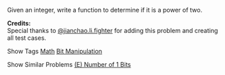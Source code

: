 Given an integer, write a function to determine if it is a power of two.

**Credits:**  
Special thanks to [@jianchao.li.fighter](https://leetcode.com/discuss/user/jianchao.li.fighter) for adding this problem and creating all test cases.

Show Tags
 [Math](/tag/math/) [Bit Manipulation](/tag/bit-manipulation/)

Show Similar Problems
 [(E) Number of 1 Bits](/problems/number-of-1-bits/)

